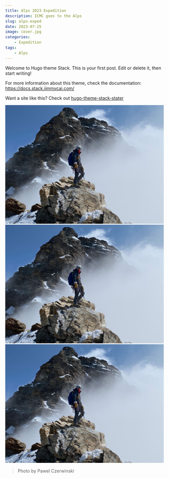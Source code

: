 ```yaml
---
title: Alps 2023 Expedition
description: ICMC goes to the Alps
slug: alps-exped
date: 2023-07-25
image: cover.jpg
categories:
    - Expedition
tags:
    - Alps
---
```


Welcome to Hugo theme Stack. This is your first post. Edit or delete it, then start writing!

For more information about this theme, check the documentation: https://docs.stack.jimmycai.com/

Want a site like this? Check out [hugo-theme-stack-stater](https://github.com/CaiJimmy/hugo-theme-stack-starter)

![Image 1](image1.jpg) ![Image 2](image1.jpg)
![Image 3](image1.jpg)

> Photo by Pawel Czerwinski